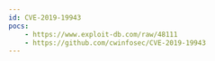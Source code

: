 ```yaml
---
id: CVE-2019-19943
pocs:
    - https://www.exploit-db.com/raw/48111
    - https://github.com/cwinfosec/CVE-2019-19943
---
```

